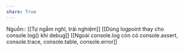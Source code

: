 ```yaml
---
share: True
---
```

Nguồn:: [[Tự ngẫm nghĩ, trải nghiệm]]
[[Dùng logpoint thay cho console.log() khi debug]] [[Ngoài console.log còn có console.assert, console.trace, console.table, console.error]]